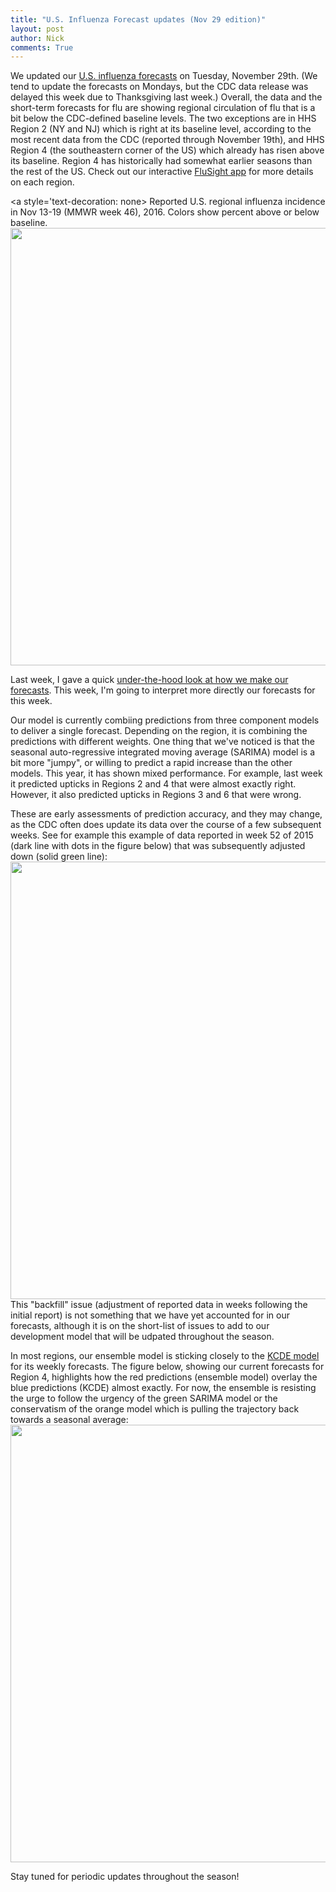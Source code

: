 ```yaml
---
title: "U.S. Influenza Forecast updates (Nov 29 edition)"
layout: post
author: Nick
comments: True
---
```


We updated our [U.S. influenza forecasts](https://reichlab.github.io/flusight/) on Tuesday, November 29th. (We tend to update the forecasts on Mondays, but the CDC data release was delayed this week due to Thanksgiving last week.) Overall, the data and the short-term forecasts for flu are showing regional circulation of flu that is a bit below the CDC-defined baseline levels. The two exceptions are in HHS Region 2 (NY and NJ) which is right at its baseline level, according to the most recent data from the CDC (reported through November 19th), and HHS Region 4 (the southeastern corner of the US) which already has risen above its baseline. Region 4 has historically had somewhat earlier seasons than the rest of the US. Check out our interactive [FluSight app](https://reichlab.github.io/flusight/) for more details on each region.

<a style='text-decoration: none>
     Reported U.S. regional influenza incidence in Nov 13-19 (MMWR week 46), 2016. Colors show percent above or below baseline.
    <img class="img-responsive" width="700" src="https://reichlab.github.io/images/blog-figs/20161130-us-flu-map.png">
</a>

<!--more-->

Last week, I gave a quick [under-the-hood look at how we make our forecasts](https://reichlab.github.io/2016/11/23/introducing-flusight.html). This week, I'm going to interpret more directly our forecasts for this week.

Our model is currently combiing predictions from three component models to deliver a single forecast. Depending on the region, it is combining the predictions with different weights. One thing that we've noticed is that the seasonal auto-regressive integrated moving average (SARIMA) model is a bit more "jumpy", or willing to predict a rapid increase than the other models. This year, it has shown mixed performance. For example, last week it predicted upticks in Regions 2 and 4 that were almost exactly right. However, it also predicted upticks in Regions 3 and 6 that were wrong. 

These are early assessments of prediction accuracy, and they may change, as the CDC often does update its data over the course of a few subsequent weeks. See for example this example of data reported in week 52 of 2015 (dark line with dots in the figure below) that was subsequently adjusted down (solid green line):
<a href="https://reichlab.github.io/flusight/">
    <img class="img-responsive" width="700" src="https://reichlab.github.io/images/blog-figs/20161130-backfill-issue.png">
</a>
This "backfill" issue (adjustment of reported data in weeks following the initial report) is not something that we have yet accounted for in our forecasts, although it is on the short-list of issues to add to our development model that will be udpated throughout the season.

In most regions, our ensemble model is sticking closely to the [KCDE model](https://github.com/reichlab/article-disease-pred-with-kcde/raw/master/inst/article/infectious-disease-prediction-with-kcde.pdf) for its weekly forecasts. The figure below, showing our current forecasts for Region 4, highlights how the red predictions (ensemble model) overlay the blue predictions (KCDE) almost exactly. For now, the ensemble is resisting the urge to follow the urgency of the green SARIMA model or the conservatism of the orange model which is pulling the trajectory back towards a seasonal average:
<a href="https://reichlab.github.io/flusight/">
    <img class="img-responsive" width="700" src="https://reichlab.github.io/images/blog-figs/20161130-region4-forecast.png">
</a>

Stay tuned for periodic updates throughout the season!